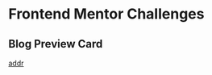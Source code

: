 # Frontend Mentor Challenges

## Blog Preview Card
[addr](https://www.frontendmentor.io/learning-paths/getting-started-on-frontend-mentor-XJhRWRREZd/steps/65e7d1bf5acebd40b1d7e1df/challenge/start)
